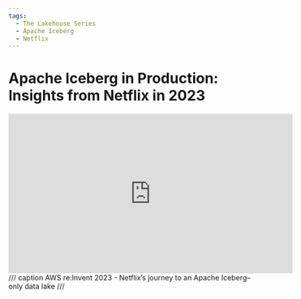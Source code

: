```yaml
---
tags:
  - The Lakehouse Series
  - Apache Iceberg
  - Netflix
---
```


# Apache Iceberg in Production: Insights from Netflix in 2023


<iframe width="560" height="315" src="https://www.youtube.com/embed/jMFMEk8jFu8?si=iNu9UEB9KKfktOOo" title="YouTube video player" frameborder="0" allow="accelerometer; autoplay; clipboard-write; encrypted-media; gyroscope; picture-in-picture; web-share" referrerpolicy="strict-origin-when-cross-origin" allowfullscreen></iframe>
/// caption
AWS re:Invent 2023 - Netflix’s journey to an Apache Iceberg–only data lake
///

